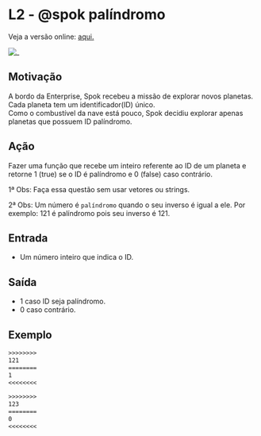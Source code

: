 # L2 - @spok palíndromo

Veja a versão online: [aqui.](https://github.com/qxcodefup/arcade/blob/master/base/spok/Readme.md)

![_](https://raw.githubusercontent.com/qxcodefup/arcade/master/base/spok/cover.jpg)

## Motivação

A bordo da Enterprise, Spok recebeu a missão de explorar novos planetas.  
Cada planeta tem um identificador(ID) único.  
Como o combustível da nave está pouco, Spok decidiu explorar apenas planetas que possuem ID palíndromo.  

## Ação

Fazer uma função que recebe um inteiro referente ao ID de um planeta e retorne 1 (true)  se o ID é palíndromo e 0 (false) caso contrário.

1ª Obs: Faça essa questão sem usar vetores ou strings.  

2ª Obs: Um número é `palíndromo` quando o seu inverso é igual a ele.
Por exemplo: 121 é palíndromo pois seu inverso é 121.

## Entrada

* Um número inteiro que indica o ID.  

## Saída

* 1 caso ID seja palíndromo.
* 0 caso contrário.  

## Exemplo

``` txt
>>>>>>>>
121
========  
1
<<<<<<<<

>>>>>>>>
123
========
0
<<<<<<<<
```
